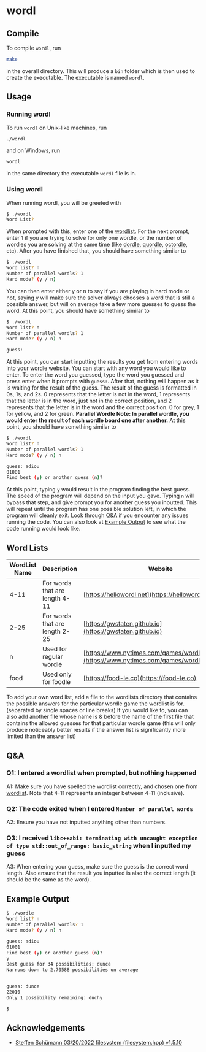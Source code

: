 # wordl

## Compile

To compile `wordl`, run

```bash
make
```

in the overall directory. This will produce a `bin` folder which is then used to create the executable. The executable is named `wordl`.

## Usage

### Running wordl

To run `wordl` on Unix-like machines, run

```bash
./wordl
```

and on Windows, run

```bash
wordl
```

in the same directory the executable `wordl` file is in.

### Using wordl

When running wordl, you will be greeted with

```bash
$ ./wordl
Word List?
```

When prompted with this, enter one of the [wordlist](#word-lists). For the next prompt, enter 1 if you are trying to solve for only one wordle, or the number of wordles you are solving at the same time (like [dordle](https://zaratustra.itch.io/dordle), [quordle](https://www.quordle.com), [octordle](https://octordle.com), etc). After you have finished that, you should have something similar to

```bash
$ ./wordl
Word list? n
Number of parallel wordls? 1
Hard mode? (y / n)
```

You can then enter either y or n to say if you are playing in hard mode or not, saying y will make sure the solver always chooses a word that is still a possible answer, but will on average take a few more guesses to guess the word. At this point, you should have something similar to

```bash
$ ./wordl
Word list? n
Number of parallel wordls? 1
Hard mode? (y / n) n

guess:
```

At this point, you can start inputting the results you get from entering words into your wordle website. You can start with any word you would like to enter. To enter the word you guessed, type the word you guessed and press enter when it prompts with `guess:`. After that, nothing will happen as it is waiting for the result of the guess. The result of the guess is formatted in 0s, 1s, and 2s. 0 represents that the letter is not in the word, 1 represents that the letter is in the word, just not in the correct position, and 2 represents that the letter is in the word and the correct position. 0 for grey, 1 for yellow, and 2 for green. **Parallel Wordle Note: In parallel wordle, you would enter the result of each wordle board one after another.** At this point, you should have something similar to

```bash
$ ./wordl
Word list? n
Number of parallel wordls? 1
Hard mode? (y / n) n

guess: adiou
01001
Find best (y) or another guess (n)?
```

At this point, typing `y` would result in the program finding the best guess. The speed of the program will depend on the input you gave. Typing `n` will bypass that step, and give prompt you for another guess you inputted. This will repeat until the program has one possible solution left, in which the program will cleanly exit. Look through [Q&A](#qa) if you encounter any issues running the code. You can also look at [Example Output](#example-output) to see what the code running would look like.

## Word Lists

| WordList Name | Description | Website  |
|---------------|-------------|----------|
| 4-11 | For words that are length 4-11 |  [https://hellowordl.net](https://hellowordl.net)|
| 2-25 | For words that are length 2-25 | [https://gwstaten.github.io](https://gwstaten.github.io) |
| n | Used for regular wordle | [https://www.nytimes.com/games/wordle/index.html](https://www.nytimes.com/games/wordle/index.html) |
| food | Used only for foodle | [https://food-le.co](https://food-le.co) |

To add your own word list, add a file to the wordlists directory that contains the possible answers for the particular wordle game the wordlist is for. (separated by single spaces or line breaks) If you would like to, you can also add another file whose name is & before the name of the first file that contains the allowed guesses for that particular wordle game (this will only produce noticeably better results if the answer list is significantly more limited than the answer list)

## Q&A

### Q1: I entered a wordlist when prompted, but nothing happened

A1: Make sure you have spelled the wordlist correctly, and chosen one from [wordlist](#word-lists). Note that 4-11 represents an integer between 4-11 (inclusive).

### Q2: The code exited when I entered `Number of parallel words`

A2: Ensure you have not inputted anything other than numbers.

### Q3: I received `libc++abi: terminating with uncaught exception of type std::out_of_range: basic_string` when I inputted my guess

A3: When entering your guess, make sure the guess is the correct word length. Also ensure that the result you inputted is also the correct length (it should be the same as the word).

## Example Output

```bash
$ ./wordle
Word list? n
Number of parallel wordls? 1
Hard mode? (y / n) n

guess: adiou
01001
Find best (y) or another guess (n)?
y
Best guess for 34 possibilities: dunce
Narrows down to 2.70588 possibilities on average


guess: dunce
22010
Only 1 possibility remaining: duchy

$
```

## Acknowledgements

- [Steffen Schümann 03/20/2022 filesystem (filesystem.hpp) v1.5.10](https://github.com/gwstaten/wordl/blob/main/include/filesystem.hpp)
